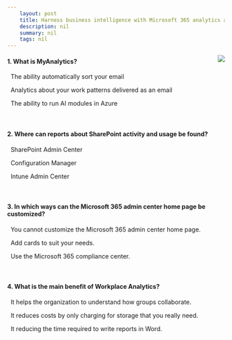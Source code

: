 ```yaml
---
    layout: post
    title: Harness business intelligence with Microsoft 365 analytics and reporting 
    description: nil
    summary: nil
    tags: nil
---
```



 <a target="_blank" href="https://docs.microsoft.com/en-us/learn/modules/harness-business-intelligence-with-microsoft-365-analytics-reporting/5-knowledge-check/"><i class="fas fa-external-link-alt"></i> </a>
 <img align="right" src="https://docs.microsoft.com/en-us/learn/achievements/harness-business-intelligence-with-microsoft-365-analytics-and-reporting.svg">
####  1. What is MyAnalytics?


<i class='far fa-square'></i> &nbsp;&nbsp;The ability automatically sort your email

<i class='fas fa-check-square' style='color: Dodgerblue;'></i> &nbsp;&nbsp;Analytics about your work patterns delivered as an email

<i class='far fa-square'></i> &nbsp;&nbsp;The ability to run AI modules in Azure
<br />
<br />
<br />

####  2. Where can reports about SharePoint activity and usage be found?


<i class='fas fa-check-square' style='color: Dodgerblue;'></i> &nbsp;&nbsp;SharePoint Admin Center

<i class='far fa-square'></i> &nbsp;&nbsp;Configuration Manager

<i class='far fa-square'></i> &nbsp;&nbsp;Intune Admin Center
<br />
<br />
<br />

####  3. In which ways can the Microsoft 365 admin center home page be customized?


<i class='far fa-square'></i> &nbsp;&nbsp;You cannot customize the Microsoft 365 admin center home page.

<i class='fas fa-check-square' style='color: Dodgerblue;'></i> &nbsp;&nbsp;Add cards to suit your needs.

<i class='far fa-square'></i> &nbsp;&nbsp;Use the Microsoft 365 compliance center.
<br />
<br />
<br />

####  4. What is the main benefit of Workplace Analytics?


<i class='fas fa-check-square' style='color: Dodgerblue;'></i> &nbsp;&nbsp;It helps the organization to understand how groups collaborate.

<i class='far fa-square'></i> &nbsp;&nbsp;It reduces costs by only charging for storage that you really need.

<i class='far fa-square'></i> &nbsp;&nbsp;It reducing the time required to write reports in Word.
<br />
<br />
<br />
